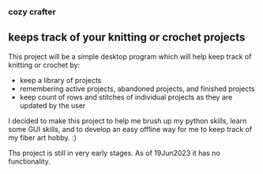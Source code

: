 ### cozy crafter
## keeps track of your knitting or crochet projects

This project will be a simple desktop program which will help keep track of knitting or crochet by:
- keep a library of projects
- remembering active projects, abandoned projects, and finished projects
- keep count of rows and stitches of individual projects as they are updated by the user 

I decided to make this project to help me brush up my python skills, learn some GUI skills, and to develop an easy offline way for me to keep track of my fiber art hobby. :)

Ths project is still in very early stages. As of 19Jun2023 it has no functionality.